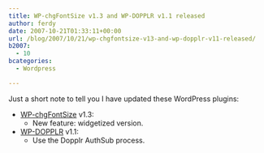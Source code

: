 ```yaml
---
title: WP-chgFontSize v1.3 and WP-DOPPLR v1.1 released
author: ferdy
date: 2007-10-21T01:33:11+00:00
url: /blog/2007/10/21/wp-chgfontsize-v13-and-wp-dopplr-v11-released/
b2007:
  - 10
bcategories:
  - Wordpress

---
```

Just a short note to tell you I have updated these WordPress plugins:

  * [WP-chgFontSize][1] v1.3: 
      * New feature: widgetized version.
  * [WP-DOPPLR][2] v1.1: 
      * Use the Dopplr AuthSub process.

 [1]: http://www.rodenas.org/blog/2007/03/08/wp-chgfontsize/
 [2]: http://www.rodenas.org/blog/2007/10/09/wp-dopplr/